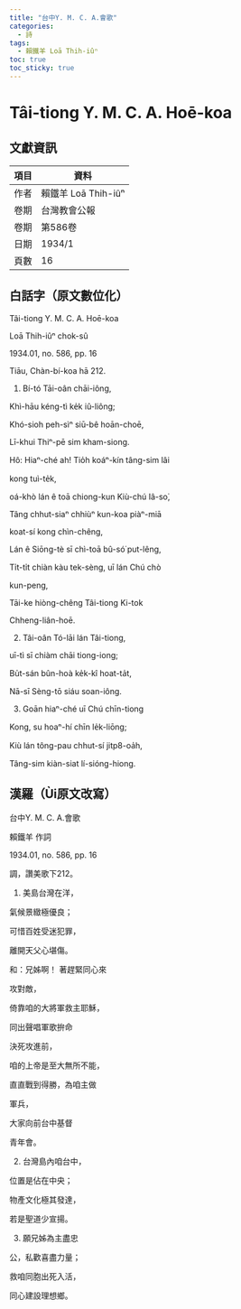 ```yaml
---
title: "台中Y. M. C. A.會歌"
categories:
  - 詩
tags:
  - 賴鐵羊 Loā Thih-iûⁿ
toc: true
toc_sticky: true
---
```


# Tâi-tiong Y. M. C. A. Hoē-koa

## 文獻資訊

| 項目 | 資料 |
|---|---|
| 作者 | 賴鐵羊 Loā Thih-iûⁿ |
| 卷期 | 台灣教會公報 |
| 卷期 | 第586卷 |
| 日期 | 1934/1 |
| 頁數 | 16 |

## 白話字（原文數位化）

Tâi-tiong Y. M. C. A. Hoē-koa

Loā Thih-iûⁿ chok-sû

1934.01, no. 586, pp. 16

Tiāu, Chàn-bí-koa hā 212.

1. Bí-tó Tāi-oân chāi-iông,

Khì-hāu kéng-tì ke̍k iû-liông;

Khó-sioh peh-sìⁿ siū-bê hoān-choē,

Lī-khui Thiⁿ-pē sim kham-siong.

Hô: Hiaⁿ-ché ah! Tio̍h koáⁿ-kín tâng-sim lâi

kong tuì-te̍k,

oá-khò lán ê toā chiong-kun Kiù-chú Iâ-so͘,

Tâng chhut-siaⁿ chhiùⁿ kun-koa piàⁿ-miā

koat-sí kong chìn-chêng,

Lán ê Siōng-tè sī chì-toā bû-só͘ put-lêng,

Ti̍t-ti̍t chiàn kàu tek-sèng, uī lán Chú chò

kun-peng,

Tāi-ke hiòng-chêng Tâi-tiong Ki-tok

Chheng-liân-hoē.

2. Tâi-oân Tó-lāi lán Tâi-tiong,

uī-tì sī chiàm chāi tiong-iong;

Bu̍t-sán bûn-hoà ke̍k-kî hoat-ta̍t,

Nā-sī Sèng-tō siáu soan-iông.

3. Goān hiaⁿ-ché uī Chú chīn-tiong

Kong, su hoaⁿ-hí chīn le̍k-liōng;

Kiù lán tông-pau chhut-sí jitp8-oa̍h,

Tâng-sim kiàn-siat lí-sióng-hiong.

## 漢羅（Ùi原文改寫）

台中Y. M. C. A.會歌

賴鐵羊 作詞

1934.01, no. 586, pp. 16

調，讚美歌下212。

1. 美島台灣在洋，

氣候景緻極優良；

可惜百姓受迷犯罪，

離開天父心堪傷。

和：兄姊啊！ 著趕緊同心來

攻對敵，

倚靠咱的大將軍救主耶穌，

同出聲唱軍歌拚命

決死攻進前，

咱的上帝是至大無所不能，

直直戰到得勝，為咱主做

軍兵，

大家向前台中基督

青年會。

2. 台灣島內咱台中，

位置是佔在中央；

物產文化極其發達，

若是聖道少宣揚。

3. 願兄姊為主盡忠

公，私歡喜盡力量；

救咱同胞出死入活，

同心建設理想鄉。
